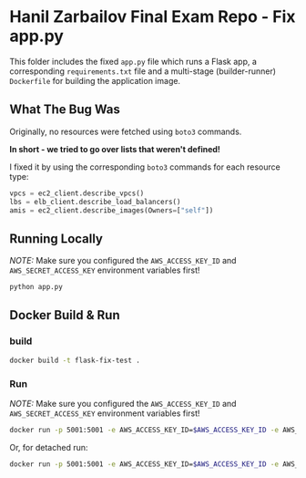 # Hanil Zarbailov Final Exam Repo - Fix app.py
This folder includes the fixed `app.py` file which runs a Flask app, a corresponding `requirements.txt` file and a multi-stage (builder-runner) `Dockerfile` for building the application image.

## What The Bug Was
Originally, no resources were fetched using `boto3` commands. 

**In short - we tried to go over lists that weren't defined!**

I fixed it by using the corresponding `boto3` commands for each resource type:
```python
vpcs = ec2_client.describe_vpcs()
lbs = elb_client.describe_load_balancers()
amis = ec2_client.describe_images(Owners=["self"])
```

## Running Locally
*NOTE:* Make sure you configured the `AWS_ACCESS_KEY_ID` and `AWS_SECRET_ACCESS_KEY` environment variables first!
```bash
python app.py
```

## Docker Build & Run
### build
```bash
docker build -t flask-fix-test .
```
### Run
*NOTE:* Make sure you configured the `AWS_ACCESS_KEY_ID` and `AWS_SECRET_ACCESS_KEY` environment variables first!

```bash
docker run -p 5001:5001 -e AWS_ACCESS_KEY_ID=$AWS_ACCESS_KEY_ID -e AWS_SECRET_ACCESS_KEY=$AWS_SECRET_ACCESS_KEY flask-fix-test
```
Or, for detached run:
```bash
docker run -p 5001:5001 -e AWS_ACCESS_KEY_ID=$AWS_ACCESS_KEY_ID -e AWS_SECRET_ACCESS_KEY=$AWS_SECRET_ACCESS_KEY -d flask-fix-test
```